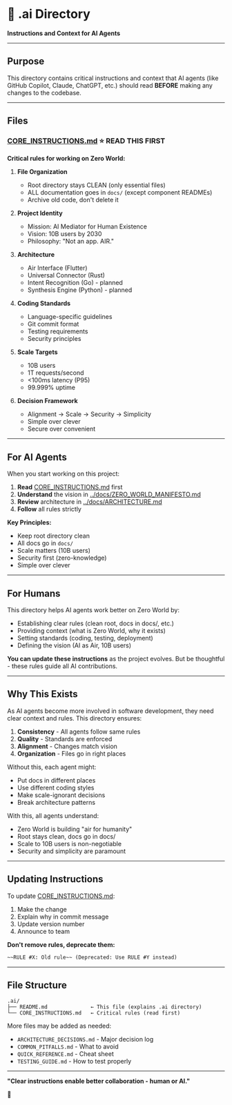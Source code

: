 # 🤖 .ai Directory

**Instructions and Context for AI Agents**

---

## Purpose

This directory contains critical instructions and context that AI agents (like GitHub Copilot, Claude, ChatGPT, etc.) should read **BEFORE** making any changes to the codebase.

---

## Files

### [CORE_INSTRUCTIONS.md](./CORE_INSTRUCTIONS.md) ⭐ **READ THIS FIRST**

**Critical rules for working on Zero World:**

1. **File Organization**
   - Root directory stays CLEAN (only essential files)
   - ALL documentation goes in `docs/` (except component READMEs)
   - Archive old code, don't delete it

2. **Project Identity**
   - Mission: AI Mediator for Human Existence
   - Vision: 10B users by 2030
   - Philosophy: "Not an app. AIR."

3. **Architecture**
   - Air Interface (Flutter)
   - Universal Connector (Rust)
   - Intent Recognition (Go) - planned
   - Synthesis Engine (Python) - planned

4. **Coding Standards**
   - Language-specific guidelines
   - Git commit format
   - Testing requirements
   - Security principles

5. **Scale Targets**
   - 10B users
   - 1T requests/second
   - <100ms latency (P95)
   - 99.999% uptime

6. **Decision Framework**
   - Alignment → Scale → Security → Simplicity
   - Simple over clever
   - Secure over convenient

---

## For AI Agents

When you start working on this project:

1. **Read** [CORE_INSTRUCTIONS.md](./CORE_INSTRUCTIONS.md) first
2. **Understand** the vision in [../docs/ZERO_WORLD_MANIFESTO.md](../docs/ZERO_WORLD_MANIFESTO.md)
3. **Review** architecture in [../docs/ARCHITECTURE.md](../docs/ARCHITECTURE.md)
4. **Follow** all rules strictly

**Key Principles:**
- Keep root directory clean
- All docs go in `docs/`
- Scale matters (10B users)
- Security first (zero-knowledge)
- Simple over clever

---

## For Humans

This directory helps AI agents work better on Zero World by:

- Establishing clear rules (clean root, docs in docs/, etc.)
- Providing context (what is Zero World, why it exists)
- Setting standards (coding, testing, deployment)
- Defining the vision (AI as Air, 10B users)

**You can update these instructions** as the project evolves. But be thoughtful - these rules guide all AI contributions.

---

## Why This Exists

As AI agents become more involved in software development, they need clear context and rules. This directory ensures:

1. **Consistency** - All agents follow same rules
2. **Quality** - Standards are enforced
3. **Alignment** - Changes match vision
4. **Organization** - Files go in right places

Without this, each agent might:
- Put docs in different places
- Use different coding styles
- Make scale-ignorant decisions
- Break architecture patterns

With this, all agents understand:
- Zero World is building "air for humanity"
- Root stays clean, docs go in docs/
- Scale to 10B users is non-negotiable
- Security and simplicity are paramount

---

## Updating Instructions

To update [CORE_INSTRUCTIONS.md](./CORE_INSTRUCTIONS.md):

1. Make the change
2. Explain why in commit message
3. Update version number
4. Announce to team

**Don't remove rules, deprecate them:**
```markdown
~~RULE #X: Old rule~~ (Deprecated: Use RULE #Y instead)
```

---

## File Structure

```
.ai/
├── README.md              ← This file (explains .ai directory)
└── CORE_INSTRUCTIONS.md   ← Critical rules (read first)
```

More files may be added as needed:
- `ARCHITECTURE_DECISIONS.md` - Major decision log
- `COMMON_PITFALLS.md` - What to avoid
- `QUICK_REFERENCE.md` - Cheat sheet
- `TESTING_GUIDE.md` - How to test properly

---

**"Clear instructions enable better collaboration - human or AI."**

🤖

